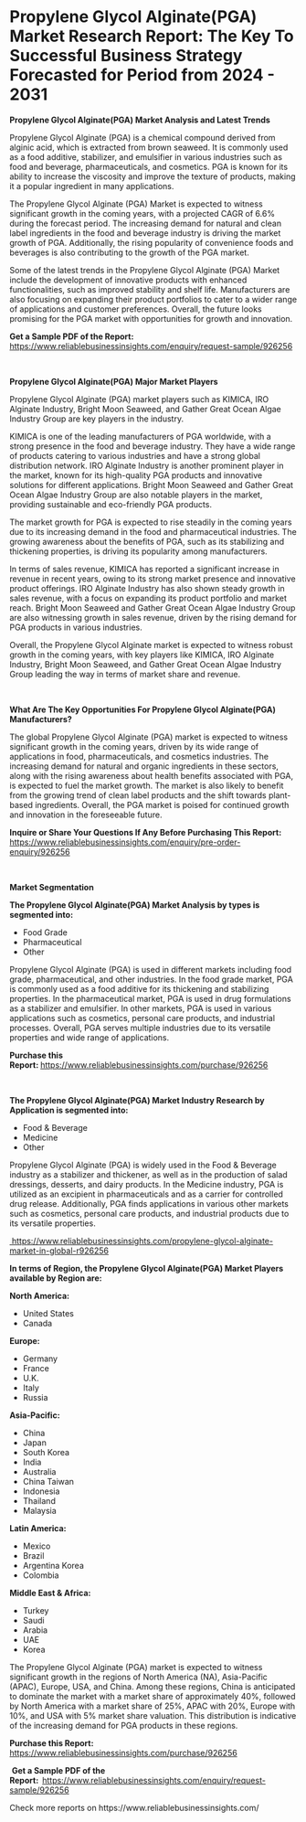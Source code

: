 <p><h1>Propylene Glycol Alginate(PGA) Market Research Report: The Key To Successful Business Strategy Forecasted for Period from 2024 - 2031</h1></p><p><strong>Propylene Glycol Alginate(PGA) Market Analysis and Latest Trends</strong></p>
<p><p>Propylene Glycol Alginate (PGA) is a chemical compound derived from alginic acid, which is extracted from brown seaweed. It is commonly used as a food additive, stabilizer, and emulsifier in various industries such as food and beverage, pharmaceuticals, and cosmetics. PGA is known for its ability to increase the viscosity and improve the texture of products, making it a popular ingredient in many applications.</p><p>The Propylene Glycol Alginate (PGA) Market is expected to witness significant growth in the coming years, with a projected CAGR of 6.6% during the forecast period. The increasing demand for natural and clean label ingredients in the food and beverage industry is driving the market growth of PGA. Additionally, the rising popularity of convenience foods and beverages is also contributing to the growth of the PGA market.</p><p>Some of the latest trends in the Propylene Glycol Alginate (PGA) Market include the development of innovative products with enhanced functionalities, such as improved stability and shelf life. Manufacturers are also focusing on expanding their product portfolios to cater to a wider range of applications and customer preferences. Overall, the future looks promising for the PGA market with opportunities for growth and innovation.</p></p>
<p><strong>Get a Sample PDF of the Report:&nbsp;</strong> <a href="https://www.reliablebusinessinsights.com/enquiry/request-sample/926256">https://www.reliablebusinessinsights.com/enquiry/request-sample/926256</a></p>
<p>&nbsp;</p>
<p><strong>Propylene Glycol Alginate(PGA) Major Market Players</strong></p>
<p><p>Propylene Glycol Alginate (PGA) market players such as KIMICA, IRO Alginate Industry, Bright Moon Seaweed, and Gather Great Ocean Algae Industry Group are key players in the industry. </p><p>KIMICA is one of the leading manufacturers of PGA worldwide, with a strong presence in the food and beverage industry. They have a wide range of products catering to various industries and have a strong global distribution network. IRO Alginate Industry is another prominent player in the market, known for its high-quality PGA products and innovative solutions for different applications. Bright Moon Seaweed and Gather Great Ocean Algae Industry Group are also notable players in the market, providing sustainable and eco-friendly PGA products.</p><p>The market growth for PGA is expected to rise steadily in the coming years due to its increasing demand in the food and pharmaceutical industries. The growing awareness about the benefits of PGA, such as its stabilizing and thickening properties, is driving its popularity among manufacturers.</p><p>In terms of sales revenue, KIMICA has reported a significant increase in revenue in recent years, owing to its strong market presence and innovative product offerings. IRO Alginate Industry has also shown steady growth in sales revenue, with a focus on expanding its product portfolio and market reach. Bright Moon Seaweed and Gather Great Ocean Algae Industry Group are also witnessing growth in sales revenue, driven by the rising demand for PGA products in various industries.</p><p>Overall, the Propylene Glycol Alginate market is expected to witness robust growth in the coming years, with key players like KIMICA, IRO Alginate Industry, Bright Moon Seaweed, and Gather Great Ocean Algae Industry Group leading the way in terms of market share and revenue.</p></p>
<p>&nbsp;</p>
<p><strong>What Are The Key Opportunities For Propylene Glycol Alginate(PGA) Manufacturers?</strong></p>
<p><p>The global Propylene Glycol Alginate (PGA) market is expected to witness significant growth in the coming years, driven by its wide range of applications in food, pharmaceuticals, and cosmetics industries. The increasing demand for natural and organic ingredients in these sectors, along with the rising awareness about health benefits associated with PGA, is expected to fuel the market growth. The market is also likely to benefit from the growing trend of clean label products and the shift towards plant-based ingredients. Overall, the PGA market is poised for continued growth and innovation in the foreseeable future.</p></p>
<p><strong>Inquire or Share Your Questions If Any Before Purchasing This Report:</strong> <a href="https://www.reliablebusinessinsights.com/enquiry/pre-order-enquiry/926256">https://www.reliablebusinessinsights.com/enquiry/pre-order-enquiry/926256</a></p>
<p>&nbsp;</p>
<p><strong>Market Segmentation</strong></p>
<p><strong>The Propylene Glycol Alginate(PGA) Market Analysis by types is segmented into:</strong></p>
<p><ul><li>Food Grade</li><li>Pharmaceutical</li><li>Other</li></ul></p>
<p><p>Propylene Glycol Alginate (PGA) is used in different markets including food grade, pharmaceutical, and other industries. In the food grade market, PGA is commonly used as a food additive for its thickening and stabilizing properties. In the pharmaceutical market, PGA is used in drug formulations as a stabilizer and emulsifier. In other markets, PGA is used in various applications such as cosmetics, personal care products, and industrial processes. Overall, PGA serves multiple industries due to its versatile properties and wide range of applications.</p></p>
<p><strong>Purchase this Report:&nbsp;</strong><a href="https://www.reliablebusinessinsights.com/purchase/926256">https://www.reliablebusinessinsights.com/purchase/926256</a></p>
<p>&nbsp;</p>
<p><strong>The Propylene Glycol Alginate(PGA) Market Industry Research by Application is segmented into:</strong></p>
<p><ul><li>Food & Beverage</li><li>Medicine</li><li>Other</li></ul></p>
<p><p>Propylene Glycol Alginate (PGA) is widely used in the Food & Beverage industry as a stabilizer and thickener, as well as in the production of salad dressings, desserts, and dairy products. In the Medicine industry, PGA is utilized as an excipient in pharmaceuticals and as a carrier for controlled drug release. Additionally, PGA finds applications in various other markets such as cosmetics, personal care products, and industrial products due to its versatile properties.</p></p>
<p><a href="https://www.reliablebusinessinsights.com/propylene-glycol-alginate-market-in-global-r926256">&nbsp;https://www.reliablebusinessinsights.com/propylene-glycol-alginate-market-in-global-r926256</a></p>
<p><strong>In terms of Region, the Propylene Glycol Alginate(PGA) Market Players available by Region are:</strong></p>
<p>
    <p> <strong> North America: </strong>
        <ul>
            <li>United States</li>
            <li>Canada</li>
        </ul>
        </p> 
    <p> <strong> Europe: </strong>
        <ul>
            <li>Germany</li>
            <li>France</li>
            <li>U.K.</li>
            <li>Italy</li>
            <li>Russia</li>
        </ul>
        </p> 
    <p> <strong> Asia-Pacific: </strong>
        <ul>
            <li>China</li>
            <li>Japan</li>
            <li>South Korea</li>
            <li>India</li>
            <li>Australia</li>
            <li>China Taiwan</li>
            <li>Indonesia</li>
            <li>Thailand</li>
            <li>Malaysia</li>
        </ul>
        </p> 
    <p> <strong> Latin America: </strong>
        <ul>
            <li>Mexico</li>
            <li>Brazil</li>
            <li>Argentina Korea</li>
            <li>Colombia</li>
        </ul>
        </p> 
    <p> <strong> Middle East & Africa: </strong>
        <ul>
            <li>Turkey</li>
            <li>Saudi</li>
            <li>Arabia</li>
            <li>UAE</li>
            <li>Korea</li>
        </ul>
    </p>
    </p>
<p><p>The Propylene Glycol Alginate (PGA) market is expected to witness significant growth in the regions of North America (NA), Asia-Pacific (APAC), Europe, USA, and China. Among these regions, China is anticipated to dominate the market with a market share of approximately 40%, followed by North America with a market share of 25%, APAC with 20%, Europe with 10%, and USA with 5% market share valuation. This distribution is indicative of the increasing demand for PGA products in these regions.</p></p>
<p><strong>Purchase this Report: </strong><a href="https://www.reliablebusinessinsights.com/purchase/926256">https://www.reliablebusinessinsights.com/purchase/926256</a></p>
<p>&nbsp;<strong>Get a Sample PDF of the Report:&nbsp;&nbsp;</strong><a href="https://www.reliablebusinessinsights.com/enquiry/request-sample/926256">https://www.reliablebusinessinsights.com/enquiry/request-sample/926256</a></p>
<p><strong></strong></p>
<p>Check more reports on https://www.reliablebusinessinsights.com/</p>